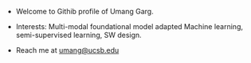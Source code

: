 - Welcome to Githib profile of Umang Garg.
- Interests: Multi-modal foundational model adapted Machine learning, semi-supervised learning, SW design.

- Reach me at umang@ucsb.edu

<!---
umang-garg21/umang-garg21 is a ✨ special ✨ repository because its `README.md` (this file) appears on your GitHub profile.
You can click the Preview link to take a look at your changes.
--->
